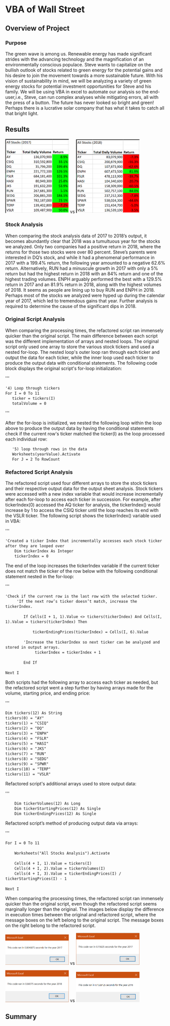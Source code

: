 # VBA of Wall Street

## Overview of Project

### Purpose

The green wave is among us. Renewable energy has made significant strides with the advancing technology and the magnification of an environmentally conscious populace. Steve wants to capitalize on the bullish outlook of stocks related to green energy for the potential gains and his desire to join the movement towards a more sustainable future. With his vision of sustainability in mind, we will be analyzing a variety of green energy stocks for potential investment opportunities for Steve and his family. We will be using VBA in excel to automate our analysis so the end-user,i.e., Steve, can run complex analyses while mitigating errors, all with the press of a button. The future has never looked so bright and green! Perhaps there is a lucrative solar company that has what it takes to catch all that bright light. 

## Results

<img src = "resources/2017.png" width = 200> vs <img src = "resources/2018.png" width = 200>

### Stock Analysis

When comparing the stock analysis data of 2017 to 2018’s output, it becomes abundantly clear that 2018 was a tumultuous year for the stocks we analyzed. Only two companies had a positive return in 2018, where the returns for those two stocks were over 80 percent. Steve’s parents were interested in DQ’s stock, and while it had a phenomenal performance in 2017 with a 199.4% return, the following year amounted to a negative 62.6% return.  Alternatively, RUN had a minuscule growth in 2017 with only a 5% return but had the highest return in 2018 with an 84% return and one of the highest trading volumes. ENPH arguably performed the best with a 129.5% return in 2017 and an 81.9% return in 2018, along with the highest volumes of 2018. It seems as people are lining up to buy RUN and ENPH in 2018. Perhaps most of the stocks we analyzed were hyped up during the calendar year of 2017, which led to tremendous gains that year. Further analysis is required to determine the cause of the significant dips in 2018.

### Original Script Analysis

When comparing the processing times, the refactored script ran immensely quicker than the original script. The main difference between each script was the different implementation of arrays and nested loops. The original script only used one array to store the various stock tickers and used a nested for-loop. The nested loop's outer loop ran through each ticker and output the data for each ticker, while the inner loop used each ticker to produce the output data with conditional statements. The following code block displays the original script's for-loop initialization:

'''

    '4) Loop through tickers
    For I = 0 To 11
       ticker = tickers(I)
       totalVolume = 0
       
'''

After the for-loop is initialized, we nested the following loop within the loop above to produce the output data by having the conditional statements check if the current row's ticker matched the ticker(I) as the loop processed each individual row:

       '5) loop through rows in the data
       Worksheets(yearValue).Activate
       For J = 2 To RowCount
       

### Refactored Script Analysis
The refactored script used four different arrays to store the stock tickers and their respective output data for the output sheet analysis. Stock tickers were accessed with a new index variable that would increase incrementally after each for-loop to access each ticker in succession. For example, after tickerIndex(0) accessed the AQ ticker for analysis, the tickerIndex() would increase by 1 to access the CSIQ ticker until the loop reaches its end with the VSLR ticker. The following script shows the tickerIndex() variable used in VBA:

'''

    'Created a ticker Index that incrementally accesses each stock ticker after they are looped over
        Dim tickerIndex As Integer
        tickerIndex = 0

The end of the loop increases the tickerIndex variable if the current ticker does not match the ticker of the row below with the following conditional statement nested in the for-loop:

'''

    'Check if the current row is the last row with the selected ticker.
         'If the next row’s ticker doesn’t match, increase the tickerIndex.
            
            If Cells(I + 1, 1).Value <> tickers(tickerIndex) And Cells(I, 1).Value = tickers(tickerIndex) Then
        
                tickerEndingPrices(tickerIndex) = Cells(I, 6).Value

            'Increase the tickerIndex so next ticker can be analyzed and stored in output arrays.
                 tickerIndex = tickerIndex + 1
            
            End If
    
    Next I
    
Both scripts had the following array to access each ticker as needed, but the refactored script went a step further by having arrays made for the volume, starting price, and ending price:

'''

    Dim tickers(12) As String
    tickers(0) = "AY"
    tickers(1) = "CSIQ"
    tickers(2) = "DQ"
    tickers(3) = "ENPH"
    tickers(4) = "FSLR"
    tickers(5) = "HASI"
    tickers(6) = "JKS"
    tickers(7) = "RUN"
    tickers(8) = "SEDG"
    tickers(9) = "SPWR"
    tickers(10) = "TERP"
    tickers(11) = "VSLR"
   
Refactored script's additional arrays used to store output data:

'''

        Dim tickerVolumes(12) As Long
        Dim tickerStartingPrices(12) As Single
        Dim tickerEndingPrices(12) As Single

Refactored script’s method of producing output data via arrays:

'''

    For I = 0 To 11
        
        Worksheets("All Stocks Analysis").Activate
        
        Cells(4 + I, 1).Value = tickers(I)
        Cells(4 + I, 2).Value = tickerVolumes(I)
        Cells(4 + I, 3).Value = tickerEndingPrices(I) / tickerStartingPrices(I) - 1
        
    Next I
    
When comparing the processing times, the refactored script ran immensely quicker than the original script, even though the refactored script seems marginally longer than the original. The images below display the difference in execution times between the original and refactored script, where the message boxes on the left belong to the original script. The message boxes on the right belong to the refactored script. 

<img src = "resources/Original_2017.png" width = 200> vs <img src = "resources/VBA_Challenge_2017.png" width = 200>

<img src = "resources/Original_2018.png" width = 200> vs <img src = "resources/VBA_Challenge_2018.png" width = 200>

## Summary
